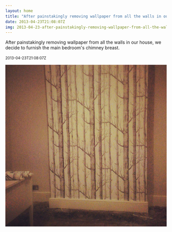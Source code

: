 ```yaml
---
layout: home
title: "After painstakingly removing wallpaper from all the walls in our house, we decide to furnish the main bedroom's chimney breast."
date: 2013-04-23T21:08:07Z
img: 2013-04-23-after-painstakingly-removing-wallpaper-from-all-the-walls-in-our-house--we-decide-to-furnish-the-main-bedroom-s-chimney-breast-.jpg
---
```


After painstakingly removing wallpaper from all the walls in our house, we decide to furnish the main bedroom's chimney breast.

<small>2013-04-23T21:08:07Z</small>

![After painstakingly removing wallpaper from all the walls in our house, we decide to furnish the main bedroom's chimney breast.](2013-04-23-after-painstakingly-removing-wallpaper-from-all-the-walls-in-our-house--we-decide-to-furnish-the-main-bedroom-s-chimney-breast-.jpg)
